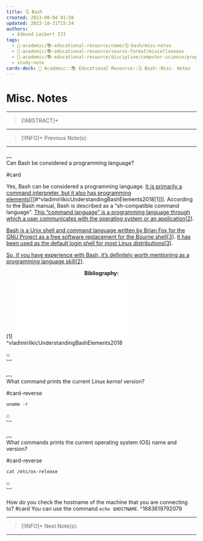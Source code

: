 ```yaml
---
title: 🗒️ Bash
created: 2023-08-04 01:58
updated: 2023-10-31T15:54
authors:
  - Edmund Leibert III
tags:
  - 🔴-academic/📚-educational-resource/name/🗒️-bash/misc-notes
  - 🔴-academic/📚-educational-resource/source-format/miscellaneous
  - 🔴-academic/📚-educational-resource/discipline/computer-science/programming-language/bash
  - study-note
cards-deck: 🔴 Academic::📚 Educational Resource::🗒️ Bash::Misc. Notes
---
```


# Misc. Notes

---

> [!ABSTRACT]+ 
> 

---

> [!INFO]+ 
> Previous Note(s):
> 

---


﹇<br>
Can Bash be considered a programming language?

#card 

Yes, Bash can be considered a programming language. [It is primarily a command interpreter, but it also has programming elements](https://www.linuxjournal.com/content/understanding-bash-elements-programming)\[[[#^vladimirlikicUnderstandingBashElements2018|1]]\]. According to the Bash manual, Bash is described as a “sh-compatible command language”. [This “command language” is a programming language through which a user communicates with the operating system or an application](https://stackoverflow.com/questions/28693737/is-bash-a-programming-language)\[[2](https://stackoverflow.com/questions/28693737/is-bash-a-programming-language)\].

[Bash is a Unix shell and command language written by Brian Fox for the GNU Project as a free software replacement for the Bourne shell](https://en.wikipedia.org/wiki/Bash_%28Unix_shell%29)\[[3](https://en.wikipedia.org/wiki/Bash_%28Unix_shell%29)\]. [It has been used as the default login shell for most Linux distributions](https://en.wikipedia.org/wiki/Bash_%28Unix_shell%29)\[[3](https://en.wikipedia.org/wiki/Bash_%28Unix_shell%29)\].

[So, if you have experience with Bash, it’s definitely worth mentioning as a programming language skill](https://stackoverflow.com/questions/28693737/is-bash-a-programming-language)\[[2](https://stackoverflow.com/questions/28693737/is-bash-a-programming-language)\].

<center><b>Bibliography:</b></center>

\[1\]
![vladimirlikicUnderstandingBashElements2018](the-vault/zotero/vladimirlikicUnderstandingBashElements2018.md)
^vladimirlikicUnderstandingBashElements2018

⌂
<br>﹈<br>

﹇<br>
What command prints the current Linux *kernel* version? 

#card-reverse 

`uname -r`

⌂
<br>﹈<br>

﹇<br>
What commands prints the current operating system (OS) name and version?

#card-reverse  

`cat /etc/os-release`

⌂
<br>﹈<br>


How do you check the hostname of the machine that you are connecting to? #card 
You can use the command `echo $HOSTNAME`.
^1683619792079


---

> [!INFO]+ 
> Next Note(s):
>

---


